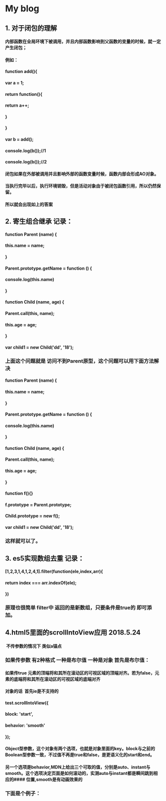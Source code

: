 # My blog
## 1. 对于闭包的理解
#### 内部函数在全局环境下被调用，并且内部函数影响到父函数的变量的时候，就一定产生闭包；
####                        例如：
####                        function add(){
####                           var a = 1;
####                           return function(){
####                               return a++;
####                           }
####                       }
####                       var b = add();
####                       console.log(b());//1
####                       console.log(b());//2
####
####                      闭包如果在外部被调用并且影响外部的函数变量时候，函数内部会形成AO对象。
####                       当执行完毕以后，执行环境销毁，但是活动对象由于被闭包函数引用，所以仍然保留。
####                       所以就会出现如上的答案

## 2. 寄生组合继承 记录：
#### function Parent (name) {
####    this.name = name;
#### }
#### Parent.prototype.getName = function () {
 ####   console.log(this.name)
#### }
#### function Child (name, age) {
####    Parent.call(this, name);   
####    this.age = age;
####
#### }
#### var child1 = new Child('dd', '18');
### 上面这个问题就是 访问不到Parent原型，这个问题可以用下面方法解决

#### function Parent (name) {
####    this.name = name;
#### }
#### Parent.prototype.getName = function () {
 ####   console.log(this.name)
#### }
#### function Child (name, age) {
####    Parent.call(this, name);   
####    this.age = age;
#### }
#### function f(){}
#### f.prototype = Parent.prototype;
#### Child.prototype = new f();
#### var child1 = new Child('dd', '18');
### 这样就可以了。

## 3. es5实现数组去重 记录：
#### [1,2,3,1,4,1,2,4,1].filter(function(ele,index,arr){
#### 
   ####  return index === arr.indexOf(ele);
####
#### })
### 原理也很简单 filter中 返回的是新数组，只要条件是true的 即可添加。

## 4.html5里面的scrollIntoView应用 2018.5.24
####  不传参数的情况下 类似a锚点
### 如果传参数 有2种格式 一种是布尔值 一种是对象 首先是布尔值：
#### 如果传true 元素的顶端将和其所在滚动区的可视区域的顶端对齐。若为false，元素的底端将和其所在滚动区的可视区域的底端对齐
#### 对象的话  首先ie是不支持的 
####   test.scrollIntoView({
####        block: 'start',
####        behavior: 'smooth'
####     });
#### Object型参数，这个对象有两个选项，也就是对象里面的key。block与之前的Boolean型参数一致，不过值不再是true和false，是更语义化的start和end。
#### 另一个选项是behavior,MDN上给出三个可取的值，分别是auto、instant与smooth。这个选项决定页面是如何滚动的，实测auto与instant都是瞬间跳到相应的#### 位置,smooth是有动画效果的
### 下面是个例子：
#### <script>
####        const scrollIntoView = document.querySelector(".scrollIntoView");
####        const chunk = document.querySelector(".chunk");
####        const scrollIntoViewIfNeededT = document.querySelector(".scrollIntoViewIfNeeded-top");
####        const scrollIntoViewIfNeededB = document.querySelector(".scrollIntoViewIfNeeded-bottom");
####       scrollIntoView.addEventListener("click",fun,false);
####        scrollIntoViewIfNeededT.addEventListener("click",funa,false);
####        scrollIntoViewIfNeededB.addEventListener("click",funb,false);
####        function fun(){
####            chunk.scrollIntoView(true);
####        }
####        function funa(){
####            chunk.scrollIntoViewIfNeeded(true); //在看不到chunk 的情况下点击才有效 会居中
####        }
####        function funb(){
####            chunk.scrollIntoViewIfNeeded(false); //在看不到chunk 的情况下点击才有效 会在上面也可能下面 看哪边离的近
####        }
####    </script>


 
